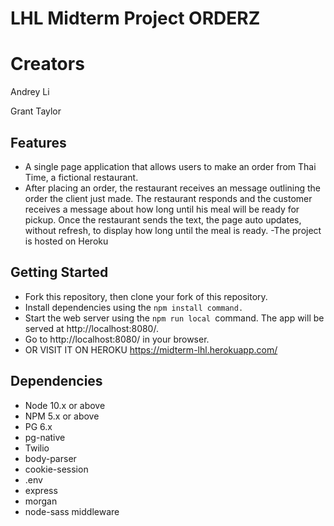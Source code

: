 LHL Midterm Project ORDERZ
=========


# Creators
Andrey Li

Grant Taylor


## Features
- A single page application that allows users to make an order from Thai Time, a fictional restaurant.
- After placing an order, the restaurant receives an message outlining the order the client just made. The restaurant responds and the customer receives a message about how long until his meal will be ready for pickup. Once the restaurant sends the text, the page auto updates, without refresh, to display how long until the meal is ready. 
-The project is hosted on Heroku

## Getting Started
- Fork this repository, then clone your fork of this repository.
- Install dependencies using the `npm install command.`
- Start the web server using the `npm run local `command. The app will be served at http://localhost:8080/.
- Go to http://localhost:8080/ in your browser.
- OR VISIT IT ON HEROKU https://midterm-lhl.herokuapp.com/

## Dependencies

- Node 10.x or above
- NPM 5.x or above
- PG 6.x
- pg-native
- Twilio
- body-parser
- cookie-session
- .env
- express
- morgan
- node-sass middleware
